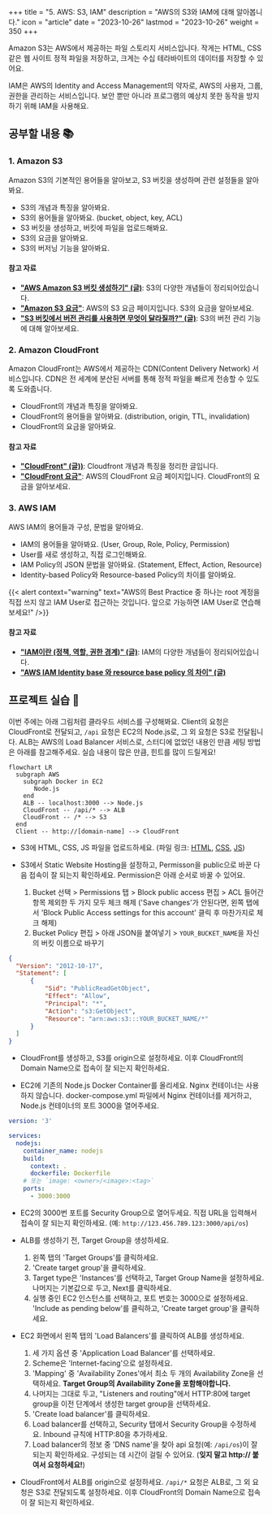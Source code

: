 +++
title = "5. AWS: S3, IAM"
description = "AWS의 S3와 IAM에 대해 알아봅니다."
icon = "article"
date = "2023-10-26"
lastmod = "2023-10-26"
weight = 350
+++

Amazon S3는 AWS에서 제공하는 파일 스토리지 서비스입니다. 작게는 HTML, CSS 같은 웹 사이트 정적 파일을 저장하고, 크게는 수십 테라바이트의 데이터를 저장할 수 있어요.

IAM은 AWS의 Identity and Access Management의 약자로, AWS의 사용자, 그룹, 권한을 관리하는 서비스입니다. 보안 뿐만 아니라 프로그램의 예상치 못한 동작을 방지하기 위해 IAM을 사용해요.

## 공부할 내용 📚

### 1. Amazon S3

Amazon S3의 기본적인 용어들을 알아보고, S3 버킷을 생성하며 관련 설정들을 알아봐요.

- S3의 개념과 특징을 알아봐요.
- S3의 용어들을 알아봐요. (bucket, object, key, ACL)
- S3 버킷을 생성하고, 버킷에 파일을 업로드해봐요.
- S3의 요금을 알아봐요.
- S3의 버저닝 기능을 알아봐요.

#### 참고 자료

- **["AWS Amazon S3 버킷 생성하기" (글)](https://zzang9ha.tistory.com/358)**: S3의 다양한 개념들이 정리되어있습니다.
- **["Amazon S3 요금"](https://aws.amazon.com/ko/s3/pricing/)**: AWS의 S3 요금 페이지입니다. S3의 요금을 알아보세요.
- **["S3 버킷에서 버전 관리를 사용하면 무엇이 달라질까?" (글)](https://dev.classmethod.jp/articles/jw-what-would-it-make-a-difference-to-use-version-management-in-an-s3-bucket/)**: S3의 버전 관리 기능에 대해 알아보세요.

### 2. Amazon CloudFront

Amazon CloudFront는 AWS에서 제공하는 CDN(Content Delivery Network) 서비스입니다. CDN은 전 세계에 분산된 서버를 통해 정적 파일을 빠르게 전송할 수 있도록 도와줍니다.

- CloudFront의 개념과 특징을 알아봐요.
- CloudFront의 용어들을 알아봐요. (distribution, origin, TTL, invalidation)
- CloudFront의 요금을 알아봐요.

#### 참고 자료

- **["CloudFront" (글))](https://velog.io/@combi_areum/AWS-CloudFront)**: Cloudfront 개념과 특징을 정리한 글입니다.
- **["CloudFront 요금"](https://aws.amazon.com/ko/cloudfront/pricing/)**: AWS의 CloudFront 요금 페이지입니다. CloudFront의 요금을 알아보세요.

### 3. AWS IAM

AWS IAM의 용어들과 구성, 문법을 알아봐요.

- IAM의 용어들을 알아봐요. (User, Group, Role, Policy, Permission)
- User를 새로 생성하고, 직접 로그인해봐요.
- IAM Policy의 JSON 문법을 알아봐요. (Statement, Effect, Action, Resource)
- Identity-based Policy와 Resource-based Policy의 차이를 알아봐요.

{{< alert context="warning" text="AWS의 Best Practice 중 하나는 root 계정을 직접 쓰지 않고 IAM User로 접근하는 것입니다. 앞으로 가능하면 IAM User로 연습해보세요!" />}}

#### 참고 자료

- **["IAM이란 (정책, 역할, 권한 경계)" (글)](https://yoonchang.tistory.com/93)**: IAM의 다양한 개념들이 정리되어있습니다.
- **["AWS IAM Identity base 와 resource base policy 의 차이" (글)](https://going-to-end.tistory.com/entry/AWS-IAM-Policy%EC%A0%95%EC%B1%85-Role%EC%97%AD%ED%95%A0-%EC%97%90-%EB%8C%80%ED%95%B4-%EC%95%8C%EC%95%84%EB%B3%B4%EC%9E%90)**

## 프로젝트 실습 🎈

이번 주에는 아래 그림처럼 클라우드 서비스를 구성해봐요. Client의 요청은 CloudFront로 전달되고, `/api` 요청은 EC2의 Node.js로, 그 외 요청은 S3로 전달됩니다. ALB는 AWS의 Load Balancer 서비스로, 스터디에 없었던 내용인 만큼 세팅 방법은 아래를 참고해주세요. 실습 내용이 많은 만큼, 힌트를 많이 드릴게요!

```mermaid
flowchart LR
  subgraph AWS
    subgraph Docker in EC2
       Node.js
    end
    ALB -- localhost:3000 --> Node.js
    CloudFront -- /api/* --> ALB
    CloudFront -- /* --> S3
  end
  Client -- http://[domain-name] --> CloudFront
```

- S3에 HTML, CSS, JS 파일을 업로드하세요. (파일 링크:
<a href="./assets/week5/index.html" download>HTML</a>,
<a href="./assets/week5/style.css" download>CSS</a>,
<a href="./assets/week5/script.js" download>JS</a>)

- S3에서 Static Website Hosting을 설정하고, Permisson을 public으로 바꾼 다음 접속이 잘 되는지 확인하세요. Permission은 아래 순서로 바꿀 수 있어요.

  1. Bucket 선택 > Permissions 탭 > Block public access 편집 > ACL 들어간 항목 제외한 두 가지 모두 체크 해제 ('Save changes'가 안된다면, 왼쪽 탭에서 'Block Public Access settings for this account' 클릭 후 마찬가지로 체크 해제)
  2. Bucket Policy 편집 > 아래 JSON을 붙여넣기 > `YOUR_BUCKET_NAME`을 자신의 버킷 이름으로 바꾸기

```json
{
  "Version": "2012-10-17",
  "Statement": [
      {
          "Sid": "PublicReadGetObject",
          "Effect": "Allow",
          "Principal": "*",
          "Action": "s3:GetObject",
          "Resource": "arn:aws:s3:::YOUR_BUCKET_NAME/*"
      }
  ]
}
```

- CloudFront를 생성하고, S3를 origin으로 설정하세요. 이후 CloudFront의 Domain Name으로 접속이 잘 되는지 확인하세요.

- EC2에 기존의 Node.js Docker Container를 올리세요. Nginx 컨테이너는 사용하지 않습니다. docker-compose.yml 파일에서 Nginx 컨테이너를 제거하고, Node.js 컨테이너의 포트 3000을 열어주세요.

```yml
version: '3'

services:
  nodejs:
    container_name: nodejs
    build:
      context: .
      dockerfile: Dockerfile
    # 또는 `image: <owner>/<image>:<tag>`
    ports:
      - 3000:3000
```

- EC2의 3000번 포트를 Security Group으로 열어두세요. 직접 URL을 입력해서 접속이 잘 되는지 확인하세요. (예: `http://123.456.789.123:3000/api/os`)

- ALB를 생성하기 전, Target Group을 생성하세요.

  1. 왼쪽 탭의 'Target Groups'를 클릭하세요.
  2. 'Create target group'을 클릭하세요.
  3. Target type은 'Instances'를 선택하고, Target Group Name을 설정하세요. 나머지는 기본값으로 두고, Next를 클릭하세요.
  4. 실행 중인 EC2 인스턴스를 선택하고, 포트 번호는 3000으로 설정하세요. 'Include as pending below'를 클릭하고, 'Create target group'을 클릭하세요.

- EC2 화면에서 왼쪽 탭의 'Load Balancers'를 클릭하여 ALB를 생성하세요.

  1. 세 가지 옵션 중 'Application Load Balancer'를 선택하세요.
  2. Scheme은 'Internet-facing'으로 설정하세요.
  3. 'Mapping' 중 'Availability Zones'에서 최소 두 개의 Availability Zone을 선택하세요. **Target Group의 Availability Zone을 포함해야합니다.**
  4. 나머지는 그대로 두고, "Listeners and routing"에서 HTTP:80에 target group을 이전 단계에서 생성한 target group을 선택하세요.
  5. 'Create load balancer'를 클릭하세요.
  6. Load balancer를 선택하고, Security 탭에서 Security Group을 수정하세요. Inbound 규칙에 HTTP:80을 추가하세요.
  6. Load balancer의 정보 중 'DNS name'을 찾아 api 요청(예: `/api/os`)이 잘 되는지 확인하세요. 구성되는 데 시간이 걸릴 수 있어요. (**잊지 말고 http:// 붙여서 요청하세요!**)

- CloudFront에서 ALB를 origin으로 설정하세요. `/api/*` 요청은 ALB로, 그 외 요청은 S3로 전달되도록 설정하세요. 이후 CloudFront의 Domain Name으로 접속이 잘 되는지 확인하세요.
